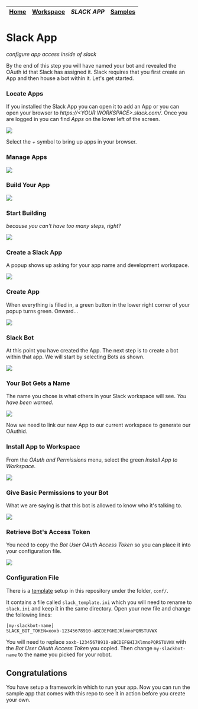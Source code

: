 | [Home](README.md) | [Workspace](workspace.md) | *SLACK APP* | [Samples](slackbots.md) |
| --- | --- | --- | --- | 

# Slack App

_configure app access inside of slack_

By the end of this step you will have named your bot and revealed the OAuth
id that Slack has assigned it. Slack requires that you first create an App and
then house a bot within it. Let's get started.

### Locate Apps

If you installed the Slack App you can open it to add an App or you can open
your browser to _https://<*YOUR WORKSPACE*>.slack.com/_. Once you are logged in
you can find _Apps_ on the lower left of the screen.

![](images/slack_app/1.png)

Select the *+* symbol to bring up apps in your browser.

### Manage Apps

![](images/slack_app/2.png)

### Build Your App

![](images/slack_app/3.png)

### Start Building

_because you can't have too many steps, right?_

![](images/slack_app/4.png)

### Create a Slack App

A popup shows up asking for your app name and development workspace.

![](images/slack_app/5.png)

### Create App

When everything is filled in, a green button in the lower right corner
of your popup turns green. Onward...

![](images/slack_app/6.png)

### Slack Bot

At this point you have created the App. The next step is to create a bot
within that app. We will start by selecting Bots as shown.

![](images/slack_app/7.png)

### Your Bot Gets a Name

The name you chose is what others in your Slack workspace will see. _You have been warned._

![](images/slack_app/8.png)

Now we need to link our new App to our current workspace to generate our 
OAuthid.

### Install App to Workspace

From the *OAuth and Permissions* menu, select the green 
*Install App to Workspace*.

![](images/slack_app/9.png)

### Give Basic Permissions to your Bot

What we are saying is that this bot is allowed to know who it's talking to.

![](images/slack_app/10.png)

### Retrieve Bot's Access Token

You need to copy the *Bot User OAuth Access Token* so you can place it into
your configuration file.

![](images/slack_app/11.png)

### Configuration File

There is a [template](conf/slack_template.ini) setup in this repository under the folder, `conf/`.

It contains a file called `slack_template.ini` which you will need to rename
to `slack.ini` and keep it in the same directory. Open your new file and
change the following lines:

```
[my-slackbot-name]
SLACK_BOT_TOKEN=xoxb-12345678910-aBCDEFGHIJKlmnoPQRSTUVWX
```

You will need to replace `xoxb-12345678910-aBCDEFGHIJKlmnoPQRSTUVWX` with the
*Bot User OAuth Access Token* you copied. Then change `my-slackbot-name` to
the name you picked for your robot.

## Congratulations

You have setup a framework in which to run your app. Now you can run the
sample app that comes with this repo to see it in action before you create
your own.